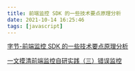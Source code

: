 ```yaml
---
title: 前端监控 SDK 的一些技术要点原理分析
date: 2021-10-14 16:25:46
tags: [javascript]
---
```


[字节-前端监控 SDK 的一些技术要点原理分析](https://juejin.cn/post/7017974567943536671?utm_source=gold_browser_extension#heading-23)

[一文摸清前端监控自研实践（三）错误监控](https://juejin.cn/post/7100841779854835719)
